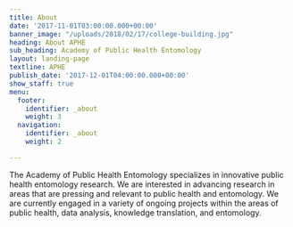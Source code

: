 ```yaml
---
title: About
date: '2017-11-01T03:00:00.000+00:00'
banner_image: "/uploads/2018/02/17/college-building.jpg"
heading: About APHE
sub_heading: Academy of Public Health Entomology
layout: landing-page
textline: APHE
publish_date: '2017-12-01T04:00:00.000+00:00'
show_staff: true
menu:
  footer:
    identifier: _about
    weight: 3
  navigation:
    identifier: _about
    weight: 2

---
```

The Academy of Public Health Entomology specializes in innovative public health entomology research. We are interested in advancing research in areas that are pressing and relevant to public health and entomology. We are currently engaged in a variety of ongoing projects within the areas of public health, data analysis, knowledge translation, and entomology.